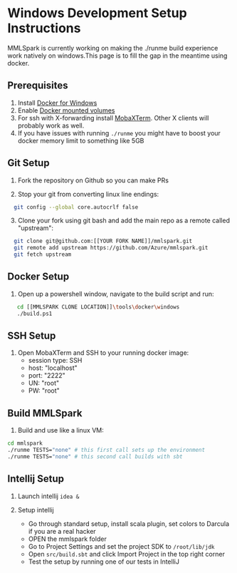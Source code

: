 # Windows Development Setup Instructions

MMLSpark is currently working on making the ./runme build experience work natively on windows.This page is to fill the gap in the meantime using docker.

## Prerequisites

1) Install [Docker for Windows](https://www.docker.com/docker-windows)
2) Enable [Docker mounted volumes](https://rominirani.com/docker-on-windows-mounting-host-directories-d96f3f056a2c)
3) For ssh with X-forwarding install [MobaXTerm](https://mobaxterm.mobatek.net/download.html). Other X clients will probably work as well.
4) If you have issues with running `./runme` you might have to boost your docker memory limit to something like 5GB

## Git Setup

1) Fork the repository on Github so you can make PRs

2) Stop your git from converting linux line endings:
```bash
  git config --global core.autocrlf false
```

3) Clone your fork using git bash and add the main repo as a remote called "upstream":
```bash
  git clone git@github.com:[[YOUR FORK NAME]]/mmlspark.git
  git remote add upstream https://github.com/Azure/mmlspark.git
  git fetch upstream
```

## Docker Setup

1) Open up a powershell window, navigate to the build script and run:
```bash
   cd [[MMLSPARK CLONE LOCATION]]\tools\docker\windows
   ./build.ps1
```

## SSH Setup

1) Open MobaXTerm and SSH to your running docker image:
    * session type: SSH
    * host: "localhost"
    * port: "2222"
    * UN: "root"
    * PW: "root"

## Build MMLSpark
1) Build and use like a linux VM:
```bash
cd mmlspark
./runme TESTS="none" # this first call sets up the environment
./runme TESTS="none" # this second call builds with sbt
```

## Intellij Setup

1) Launch intellij ```idea & ```

2) Setup intellij
    * Go through standard setup, install scala plugin, set colors to Darcula if you are a real hacker
    * OPEN the mmlspark folder
    * Go to Project Settings and set the project SDK to `/root/lib/jdk`
    * Open `src/build.sbt` and click Import Project in the top right corner
    * Test the setup by running one of our tests in IntelliJ

